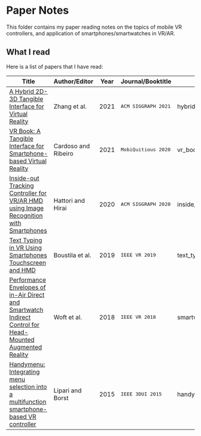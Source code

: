 # Paper Notes
This folder contains my paper reading notes on the topics of mobile VR controllers, and application of smartphones/smartwatches in VR/AR.

## What I read
Here is a list of papers that I have read:

| Title | Author/Editor | Year | Journal/Booktitle | Notes |
|-------|---------------|------|-------------------|-------|
|[A Hybrid 2D-3D Tangible Interface for Virtual Reality](https://doi.org/10.1145/3450618.3469166)| Zhang et al. | 2021 | <kbd>ACM SIGGRAPH 2021</kbd> | hybrid2d_3d.md |
|[VR Book: A Tangible Interface for Smartphone-based Virtual Reality](https://doi.org/10.1145/3448891.3448901)| Cardoso and Ribeiro | 2021 | <kbd>MobiQuitious 2020</kbd> | vr_book.md |
|[Inside-out Tracking Controller for VR/AR HMD using Image Recognition with Smartphones](https://doi.org/10.1145/3388770.3407430)| Hattori and Hirai | 2020 | <kbd>ACM SIGGRAPH 2020</kbd> | inside_out_raycasting.md |
|[Text Typing in VR Using Smartphones Touchscreen and HMD](https://doi.org/10.1109/VR.2019.8798238)| Boustila et al. | 2019 | <kbd>IEEE VR 2019</kbd> | text_typing_vr.md |
|[Performance Envelopes of in-Air Direct and Smartwatch Indirect Control for Head-Mounted Augmented Reality](https://doi.org/10.1109/VR.2018.8448289)| Woft et al. | 2018 | <kbd>IEEE VR 2018</kbd> | smartwatch_indirect_perf_envelopes.md |
|[Handymenu: Integrating menu selection into a multifunction smartphone-based VR controller](https://doi.org/10.1109/3DUI.2015.7131737)| Lipari and Borst | 2015 | <kbd>IEEE 3DUI 2015</kbd> | handymenu.md |

